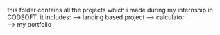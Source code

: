 this folder contains all the projects which i made during my internship in CODSOFT. 
it includes: 
--> landing based project 
--> calculator  
--> my portfolio 
